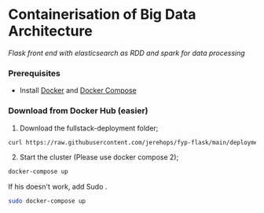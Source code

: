 
# Containerisation of Big Data Architecture
*Flask front end with elasticsearch as RDD and spark for data processing*
### Prerequisites

 - Install [Docker](https://docs.docker.com/get-docker/) and [Docker Compose](https://docs.docker.com/compose/install/)


### Download from Docker Hub (easier)

1. Download the fullstack-deployment folder;

```bash
curl https://raw.githubusercontent.com/jerehops/fyp-flask/main/deployment/docker-compose.yaml -O 

```

2. Start the cluster (Please use docker compose 2);

```bash
docker-compose up

```
If his doesn't work, add Sudo .
```bash
sudo docker-compose up

```
